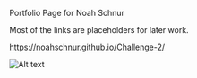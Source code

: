 Portfolio Page for Noah Schnur

Most of the links are placeholders for later work.

https://noahschnur.github.io/Challenge-2/

![Alt text](https://github.com/noahschnur/challenge-2/assets/images/Portfolio.png?raw=true "Screenshot")